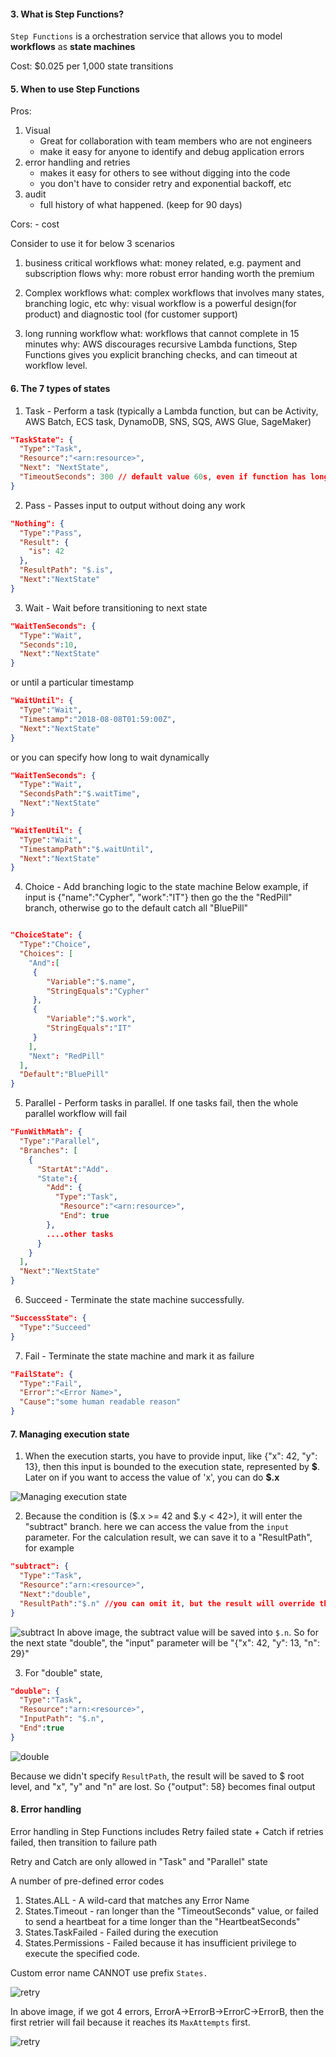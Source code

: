 #### 3. What is Step Functions?

`Step Functions` is a orchestration service that allows you to model **workflows** as **state machines**

Cost: \$0.025 per 1,000 state transitions

#### 5. When to use Step Functions

Pros:

1. Visual
   - Great for collaboration with team members who are not engineers
   - make it easy for anyone to identify and debug application errors
2. error handling and retries
   - makes it easy for others to see without digging into the code
   - you don't have to consider retry and exponential backoff, etc
3. audit
   - full history of what happened. (keep for 90 days)

Cors: - cost

Consider to use it for below 3 scenarios

1. business critical workflows
   what: money related, e.g. payment and subscription flows
   why: more robust error handing worth the premium

2. Complex workflows
   what: complex workflows that involves many states, branching logic, etc
   why: visual workflow is a powerful design(for product) and diagnostic tool (for customer support)

3. long running workflow
   what: workflows that cannot complete in 15 minutes
   why: AWS discourages recursive Lambda functions, Step Functions gives you explicit branching checks, and can timeout at workflow level.

#### 6. The 7 types of states

1. Task - Perform a task (typically a Lambda function, but can be Activity, AWS Batch, ECS task, DynamoDB, SNS, SQS, AWS Glue, SageMaker)

```json
"TaskState": {
  "Type":"Task",
  "Resource":"<arn:resource>",
  "Next": "NextState",
  "TimeoutSeconds": 300 // default value 60s, even if function has longer timeout, set this to match your functions timeout
}
```

2. Pass - Passes input to output without doing any work

```json
"Nothing": {
  "Type":"Pass",
  "Result": {
    "is": 42
  },
  "ResultPath": "$.is",
  "Next":"NextState"
}
```

3. Wait - Wait before transitioning to next state

```json
"WaitTenSeconds": {
  "Type":"Wait",
  "Seconds":10,
  "Next":"NextState"
}
```

or until a particular timestamp

```json
"WaitUntil": {
  "Type":"Wait",
  "Timestamp":"2018-08-08T01:59:00Z",
  "Next":"NextState"
}
```

or you can specify how long to wait dynamically

```json
"WaitTenSeconds": {
  "Type":"Wait",
  "SecondsPath":"$.waitTime",
  "Next":"NextState"
}
```

```json
"WaitTenUtil": {
  "Type":"Wait",
  "TimestampPath":"$.waitUntil",
  "Next":"NextState"
}
```

4. Choice - Add branching logic to the state machine
   Below example, if input is {"name":"Cypher", "work":"IT"} then go the the "RedPill" branch, otherwise go to the default catch all "BluePill"

```json

"ChoiceState": {
  "Type":"Choice",
  "Choices": [
    "And":[
     {
        "Variable":"$.name",
        "StringEquals":"Cypher"
     },
     {
        "Variable":"$.work",
        "StringEquals":"IT"
     }
    ],
    "Next": "RedPill"
  ],
  "Default":"BluePill"
}
```

5. Parallel - Perform tasks in parallel. If one tasks fail, then the whole parallel workflow will fail

```json
"FunWithMath": {
  "Type":"Parallel",
  "Branches": [
    {
      "StartAt":"Add".
      "State":{
        "Add": {
          "Type":"Task",
           "Resource":"<arn:resource>",
           "End": true
        },
        ....other tasks
      }
    }
  ],
  "Next":"NextState"
}
```

6. Succeed - Terminate the state machine successfully.

```json
"SuccessState": {
  "Type":"Succeed"
}
```

7. Fail - Terminate the state machine and mark it as failure

```json
"FailState": {
  "Type":"Fail",
  "Error":"<Error Name>",
  "Cause":"some human readable reason"
}
```

#### 7. Managing execution state

1. When the execution starts, you have to provide input, like {"x": 42, "y": 13}, then this input is bounded to the execution state, represented by **\$**. Later on if you want to access the value of 'x', you can do **\$.x**

![Managing execution state](./docs/img/001.jpg)

2. Because the condition is ($.x >= 42 and $.y < 42>), it will enter the "subtract" branch. here we can access the value from the `input` parameter. For the calculation result, we can save it to a "ResultPath", for example

```json
"subtract": {
  "Type":"Task",
  "Resource":"arn:<resource>",
  "Next":"double",
  "ResultPath":"$.n" //you can omit it, but the result will override the input
}
```

![subtract](./docs/img/002.jpg)
In above image, the subtract value will be saved into `$.n`. So for the next state "double", the "input" parameter will be "{"x": 42, "y": 13, "n": 29}"

3. For "double" state,

```json
"double": {
  "Type":"Task",
  "Resource":"arn:<resource>",
  "InputPath": "$.n",
  "End":true
}
```

![double](./docs/img/003.jpg)

Because we didn't specify `ResultPath`, the result will be saved to \$ root level, and "x", "y" and "n" are lost. So {"output": 58} becomes final output

#### 8. Error handling

Error handling in Step Functions includes Retry failed state + Catch if retries failed, then transition to failure path

Retry and Catch are only allowed in "Task" and "Parallel" state

A number of pre-defined error codes

1. States.ALL - A wild-card that matches any Error Name
2. States.Timeout - ran longer than the "TimeoutSeconds" value, or failed to send a heartbeat for a time longer than the "HeartbeatSeconds"
3. States.TaskFailed - Failed during the execution
4. States.Permissions - Failed because it has insufficient privilege to execute the specified code.

Custom error name CANNOT use prefix `States.`

![retry](./docs/img/004.jpg)

In above image, if we got 4 errors, ErrorA->ErrorB->ErrorC->ErrorB, then the first retrier will fail because it reaches its `MaxAttempts` first.

![retry](./docs/img/005.jpg)
